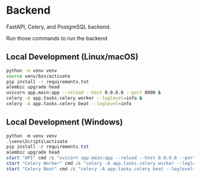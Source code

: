# Backend

FastAPI, Celery, and PostgreSQL backend.

Run those commands to run the backend

## Local Development (Linux/macOS)
```bash
python -m venv venv
source venv/bin/activate
pip install -r requirements.txt
alembic upgrade head
uvicorn app.main:app --reload --host 0.0.0.0 --port 8000 &
celery -A app.tasks.celery worker --loglevel=info &
celery -A app.tasks.celery beat --loglevel=info
```

## Local Development (Windows)

```powershell
python -m venv venv
.\venv\Scripts\activate
pip install -r requirements.txt
alembic upgrade head
start "API" cmd /c "uvicorn app.main:app --reload --host 0.0.0.0 --port 8000"
start "Celery Worker" cmd /c "celery -A app.tasks.celery worker --loglevel=info"
start "Celery Beat" cmd /c "celery -A app.tasks.celery beat --loglevel=info"
```